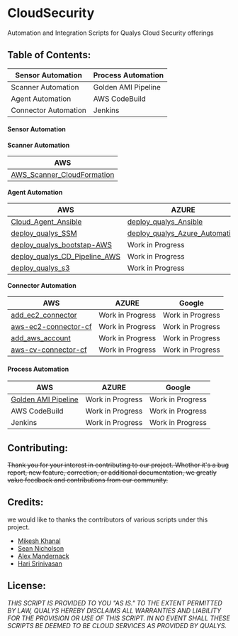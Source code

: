 # CloudSecurity
Automation and Integration Scripts for Qualys Cloud Security offerings 




## Table of Contents: 

Sensor Automation | Process Automation
----------------- | ------------------
Scanner Automation | Golden AMI Pipeline
Agent Automation | AWS CodeBuild
Connector Automation | Jenkins 


#### Sensor Automation

**Scanner Automation**

AWS |
----|
[AWS_Scanner_CloudFormation](https://github.com/Qualys-Public/add_aws_Scanner) |

**Agent Automation**

AWS | AZURE | Google
----| ----- | ------
[Cloud_Agent_Ansible](https://github.com/Qualys-Public/deploy_qualys_Ansible) | [deploy_qualys_Ansible](https://github.com/Qualys-Public/deploy_qualys_Ansible) | [deploy_qualys_Ansible](https://github.com/Qualys-Public/deploy_qualys_Ansible)
[deploy_qualys_SSM](https://github.com/Qualys-Public/deploy_qualys_SSM) | [deploy_qualys_Azure_Automation](https://github.com/Qualys-Public/deploy_qualys_Azure_Automation) | Work in Progress
[deploy_qualys_bootstap-AWS](https://github.com/Qualys-Public/deploy_qualys_bootstap-AWS) | Work in Progress | Work in Progress
[deploy_qualys_CD_Pipeline_AWS](https://github.com/Qualys-Public/deploy_qualys_CD_Pipeline_AWS) | Work in Progress | Work in Progress
[deploy_qualys_s3](https://github.com/Qualys-Public/deploy_qualys_s3)| Work in Progress | Work in Progress
   
**Connector Automation**

AWS | AZURE | Google
----| ----- | ------
[add_ec2_connector](https://github.com/Qualys-Public/add_ec2_connector) | Work in Progress | Work in Progress
[aws-ec2-connector-cf](https://github.com/Qualys-Public/aws-ec2-connector-cf) | Work in Progress | Work in Progress
[add_aws_account](https://github.com/Qualys-Public/add_aws_account) | Work in Progress | Work in Progress
[aws-cv-connector-cf](https://github.com/Qualys-Public/aws-cv-connector-cf)| Work in Progress | Work in Progress

#### Process Automation

AWS | AZURE | Google
----| ----- | ------
[Golden AMI Pipeline](https://github.com/Qualys-Public/golden-ami-pipeline-with-qualys) | Work in Progress | Work in Progress
AWS CodeBuild | Work in Progress | Work in Progress
Jenkins | Work in Progress | Work in Progress

## Contributing: 
~~Thank you for your interest in contributing to our project. Whether it's a bug report, new feature, correction, or additional documentation, we greatly value feedback and contributions from our community.~~

## Credits: 
we would like to thanks the contributors of various scripts under this project.

* [Mikesh Khanal](https://github.com/mkhanal1)
* [Sean Nicholson](https://github.com/snicholson-qualys)
* [Alex Mandernack](https://github.com/amandernackq)
* [Hari Srinivasan](https://github.com/hsrinivasanqualys)

## License: 

_THIS SCRIPT IS PROVIDED TO YOU "AS IS." 
TO THE EXTENT PERMITTED BY LAW, QUALYS HEREBY DISCLAIMS 
ALL WARRANTIES AND LIABILITY FOR THE PROVISION OR USE OF THIS SCRIPT. 
IN NO EVENT SHALL THESE SCRIPTS BE DEEMED TO BE CLOUD SERVICES AS PROVIDED BY QUALYS._

